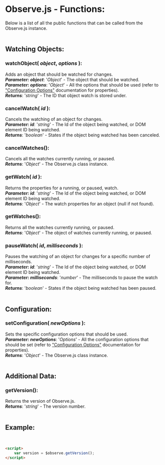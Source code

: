 # Observe.js - Functions:

Below is a list of all the public functions that can be called from the Observe.js instance.
<br>
<br>


## Watching Objects:

### **watchObject( *object*, *options* )**:
Adds an object that should be watched for changes.
<br>
***Parameter: object***: '*Object*' - The object that should be watched. 
<br>
***Parameter: options***: '*Object*' - All the options that should be used (refer to ["Configuration Options"](binding/options/OPTIONS.md) documentation for properties).
<br>
***Returns***: '*string*' - The ID that object watch is stored under.
<br>

### **cancelWatch( *id* )**:
Cancels the watching of an object for changes.
<br>
***Parameter: id***: '*string*' - The Id of the object being watched, or DOM element ID being watched.
<br>
***Returns***: '*boolean*' - States if the object being watched has been canceled.
<br>

### **cancelWatches()**:
Cancels all the watches currently running, or paused.
<br>
***Returns***: '*Object*' - The Observe.js class instance.
<br>

### **getWatch( *id* )**:
Returns the properties for a running, or paused, watch.
<br>
***Parameter: id***: '*string*' - The Id of the object being watched, or DOM element ID being watched.
<br>
***Returns***: '*Object*' - The watch properties for an object (null if not found).
<br>

### **getWatches()**:
Returns all the watches currently running, or paused.
<br>
***Returns***: '*Object*' - The object of watches currently running, or paused.
<br>

### **pauseWatch( *id*, *milliseconds* )**:
Pauses the watching of an object for changes for a specific number of milliseconds.
<br>
***Parameter: id***: '*string*' - The Id of the object being watched, or DOM element ID being watched.
<br>
***Parameter: milliseconds***: '*number*' - The milliseconds to pause the watch for.
<br>
***Returns***: '*boolean*' - States if the object being watched has been paused.
<br>
<br>


## Configuration:

### **setConfiguration( *newOptions* )**:
Sets the specific configuration options that should be used.
<br>
***Parameter: newOptions***: '*Options*' - All the configuration options that should be set (refer to ["Configuration Options"](configuration/OPTIONS.md) documentation for properties).
<br>
***Returns***: '*Object*' - The Observe.js class instance.
<br>
<br>


## Additional Data:

### **getVersion()**:
Returns the version of Observe.js.
<br>
***Returns***: '*string*' - The version number.
<br>
<br>


## Example:
<br/>

```markdown
<script> 
    var version = $observe.getVersion();
</script>
```